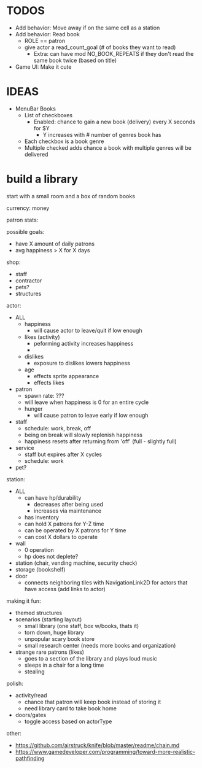 # TODOS

- Add behavior: Move away if on the same cell as a station
- Add behavior: Read book
	- ROLE == patron
	- give actor a read_count_goal (# of books they want to read)
		- Extra: can have mod NO_BOOK_REPEATS if they don't read the same book twice (based on title)
- Game UI: Make it cute

# IDEAS

- MenuBar Books
	- List of checkboxes
		- Enabled: chance to gain a new book (delivery) every X seconds for $Y 
			- Y increases with # number of genres book has
	- Each checkbox is a book genre
	- Multiple checked adds chance a book with multiple genres will be delivered

# build a library

start with a small room and a box of random books

currency: money

patron stats:

possible goals:
- have X amount of daily patrons
- avg happiness > X for X days

shop:
- staff
- contractor
- pets?
- structures

actor:
- ALL
	- happiness
		- will cause actor to leave/quit if low enough
	- likes (activity)
		- peforming activity increases happiness
		- 
	- dislikes
		- exposure to dislikes lowers happiness
	- age
		- effects sprite appearance
		- effects likes
- patron
	- spawn rate: ???
	- will leave when happiness is 0 for an entire cycle
	- hunger
		- will cause patron to leave early if low enough
- staff
	- schedule: work, break, off
	- being on break will slowly replenish happiness
	- happiness resets after returning from 'off' (full - slightly full)
- service
	- staff but expires after X cycles
	- schedule: work
- pet?

station:
- ALL
	- can have hp/durability
		- decreases after being used
		- increases via maintenance
	- has inventory
	- can hold X patrons for Y-Z time 
	- can be operated by X patrons for Y time
	- can cost X dollars to operate
- wall
	- 0 operation
	- hp does not deplete?
- station (chair, vending machine, security check)
- storage (bookshelf)
- door
	- connects neighboring tiles with NavigationLink2D for actors that have access (add links to actor)

making it fun:
- themed structures
- scenarios (starting layout)
	- small library (one staff, box w/books, thats it)
	- torn down, huge library
	- unpopular scary book store
	- small research center (needs more books and organization)
- strange rare patrons (likes)
	- goes to a section of the library and plays loud music
	- sleeps in a chair for a long time
	- stealing

polish:
- activity/read
	- chance that patron will keep book instead of storing it
	- need library card to take book home
- doors/gates
	- toggle access based on actorType

other:
- https://github.com/airstruck/knife/blob/master/readme/chain.md
- https://www.gamedeveloper.com/programming/toward-more-realistic-pathfinding


